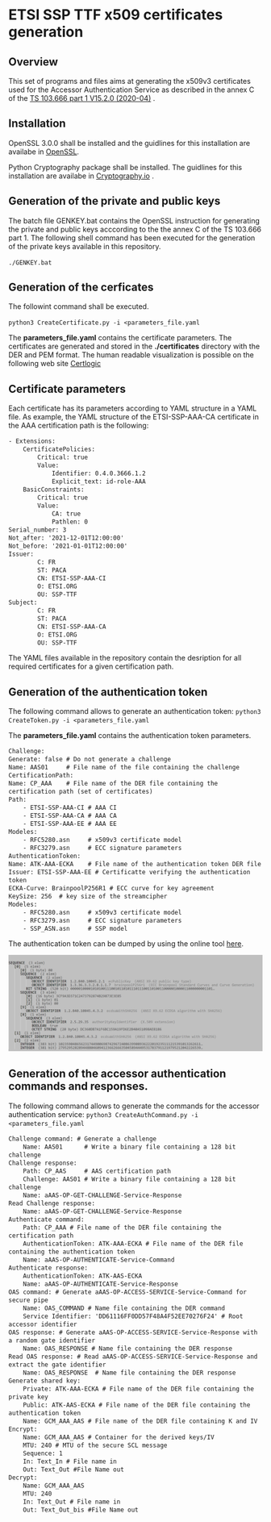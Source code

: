 # ETSI SSP TTF x509 certificates generation
## Overview
This set of programs and files aims at generating the x509v3 certificates used for the Accessor Authentication Service as described in the annex C of the [TS 103.666 part 1 V15.2.0  (2020-04)](https://www.etsi.org/deliver/etsi_ts/103600_103699/10366601/15.00.00_60/ts_10366601v150000p.pdf) .
## Installation
OpenSSL 3.0.0 shall be installed and the guidlines for this installation are availabe in [OpenSSL](https://www.openssl.org).

Python Cryptography package shall be installed. The guidlines for this installation are availabe in [Cryptography.io](https://cryptography.io/en/latest/installation.html) .

## Generation of the private and public keys
The batch file GENKEY.bat contains the OpenSSL instruction for generating the private and public keys acccording to the the annex C of the TS 103.666 part 1.
The following shell command has been executed for the generation of the private keys available in this repository.

`./GENKEY.bat`

## Generation of the cerficates
The followint command shall be executed.

`python3 CreateCertificate.py -i <parameters_file.yaml`

The **parameters_file.yaml** contains the certificate parameters.
The certificates are generated and stored in the **./certificates** directory with the DER and PEM format.
The human readable visualization is possible on the following web site [Certlogic](https://certlogik.com/decoder)
## Certificate parameters
Each certificate has its parameters according to YAML structure in a YAML file.
As example, the YAML structure of the ETSI-SSP-AAA-CA certificate in the AAA certification path is the following:

    - Extensions:
        CertificatePolicies:
            Critical: true
            Value:
                Identifier: 0.4.0.3666.1.2
                Explicit_text: id-role-AAA
        BasicConstraints:
            Critical: true
            Value:
                CA: true
                Pathlen: 0
    Serial_number: 3
    Not_after: '2021-12-01T12:00:00'
    Not_before: '2021-01-01T12:00:00'
    Issuer:
            C: FR
            ST: PACA
            CN: ETSI-SSP-AAA-CI
            O: ETSI.ORG
            OU: SSP-TTF
    Subject:
            C: FR
            ST: PACA
            CN: ETSI-SSP-AAA-CA
            O: ETSI.ORG
            OU: SSP-TTF
The YAML files available in the repository contain the desription for all required certificates for a given certification path.
## Generation of the authentication token
The following command allows to generate an authentication token:
`python3 CreateToken.py -i <parameters_file.yaml`

The **parameters_file.yaml** contains the authentication token parameters.

    Challenge:
    Generate: false # Do not generate a challenge
    Name: AAS01     # File name of the file containing the challenge
    CertificationPath: 
    Name: CP_AAA    # File name of the DER file containing the certification path (set of certificates)
    Path:
        - ETSI-SSP-AAA-CI # AAA CI
        - ETSI-SSP-AAA-CA # AAA CA
        - ETSI-SSP-AAA-EE # AAA EE
    Modeles:
        - RFC5280.asn     # x509v3 certificate model
        - RFC3279.asn     # ECC signature parameters
    AuthenticationToken:  
    Name: ATK-AAA-ECKA    # File name of the authentication token DER file
    Issuer: ETSI-SSP-AAA-EE # Certificatte verifying the authentication token
    ECKA-Curve: BrainpoolP256R1 # ECC curve for key agreement
    KeySize: 256  # key size of the streamcipher
    Modeles: 
        - RFC5280.asn     # x509v3 certificate model
        - RFC3279.asn     # ECC signature parameters
        - SSP_ASN.asn     # SSP model

The authentication token can be dumped by using the online tool [here](https://lapo.it/asn1js/#).

![ATK.AAA.ECKA dump](./ATK_DUMP.png)

## Generation of the accessor authentication commands and responses.
The following command allows to generate the commands for the accessor authentication service:
`python3 CreateAuthCommand.py -i <parameters_file.yaml`

    Challenge command: # Generate a challenge
        Name: AAS01      # Write a binary file containing a 128 bit challenge
    Challenge response:
        Path: CP_AAS     # AAS certification path
        Challenge: AAS01 # Write a binary file containing a 128 bit challenge
        Name: aAAS-OP-GET-CHALLENGE-Service-Response
    Read Challenge response:
        Name: aAAS-OP-GET-CHALLENGE-Service-Response
    Authenticate command:
        Path: CP_AAA # File name of the DER file containing the certification path
        AuthenticationToken: ATK-AAA-ECKA # File name of the DER file containing the authentication token
        Name: aAAS-OP-AUTHENTICATE-Service-Command
    Authenticate response:
        AuthenticationToken: ATK-AAS-ECKA
        Name: aAAS-OP-AUTHENTICATE-Service-Response 
    OAS command: # Generate aAAS-OP-ACCESS-SERVICE-Service-Command for secure pipe
        Name: OAS_COMMAND # Name file containing the DER command
        Service Identifier: 'DD61116FF0DD57F48A4F52EE70276F24' # Root accessor identifier
    OAS response: # Generate aAAS-OP-ACCESS-SERVICE-Service-Response with a random gate identifier
        Name: OAS_RESPONSE # Name file containing the DER response
    Read OAS response: # Read aAAS-OP-ACCESS-SERVICE-Service-Response and extract the gate identifier
        Name: OAS_RESPONSE  # Name file containing the DER response 
    Generate shared key:
        Private: ATK-AAA-ECKA # File name of the DER file containing the private key
        Public: ATK-AAS-ECKA # File name of the DER file containing the authentication token
        Name: GCM_AAA_AAS # File name of the DER file containing K and IV
    Encrypt:
        Name: GCM_AAA_AAS # Container for the derived keys/IV
        MTU: 240 # MTU of the secure SCL message
        Sequence: 1
        In: Text_In # File name in
        Out: Text_Out #File Name out
    Decrypt:
        Name: GCM_AAA_AAS
        MTU: 240
        In: Text_Out # File name in
        Out: Text_Out_bis #File Name out